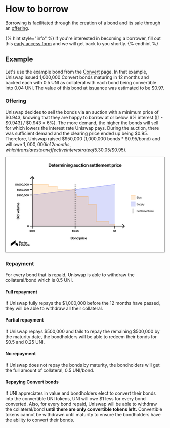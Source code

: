 # How to borrow

Borrowing is facilitated through the creation of a [bond](../../protocol/bonds/) and its sale through an [offering](../../protocol/offerings/).

{% hint style="info" %}
If you're interested in becoming a borrower, fill out this [early access form](https://forms.gle/fEqeM5URwRs8K8Fr7) and we will get back to you shortly.
{% endhint %}

## Example

Let's use the example bond from the [Convert](../../protocol/bonds/convert.md) page. In that example, Uniswap issued 1,000,000 Convert bonds maturing in 12 months and backed each with 0.5 UNI as collateral with each bond being convertible into 0.04 UNI. The value of this bond at issuance was estimated to be $0.97.

### Offering

Uniswap decides to sell the bonds via an auction with a minimum price of $0.943, knowing that they are happy to borrow at or below 6% interest (\[1 - $0.943] / $0.943 = 6%). The more demand, the higher the bonds will sell for which lowers the interest rate Uniswap pays. During the auction, there was sufficient demand and the clearing price ended up being $0.95. Therefore, Uniswap raised $950,000 (1,000,000 bonds \* $0.95/bond) and will owe $1,000,000 in 12 months, which translates to an effective interest rate of 5.3% ($0.05/$0.95).

![](<../../.gitbook/assets/image (23).png>)

### Repayment

For every bond that is repaid, Uniswap is able to withdraw the collateral/bond which is 0.5 UNI.

#### **Full repayment**&#x20;

If Uniswap fully repays the $1,000,000 before the 12 months have passed, they will be able to withdraw all their collateral.

#### Partial repayment

If Uniswap repays $500,000 and fails to repay the remaining $500,000 by the maturity date, the bondholders will be able to redeem their bonds for $0.5 and 0.25 UNI.

#### No repayment

If Uniswap does not repay the bonds by maturity, the bondholders will get the full amount of collateral, 0.5 UNI/bond.

#### Repaying Convert bonds

If UNI appreciates in value and bondholders elect to convert their bonds into the convertible UNI tokens, UNI will owe $1 less for every bond converted. Also, for every bond repaid, Uniswap will be able to withdraw the collateral/bond **until there are only convertible tokens left.** Convertible tokens cannot be withdrawn until maturity to ensure the bondholders have the ability to convert their bonds.
